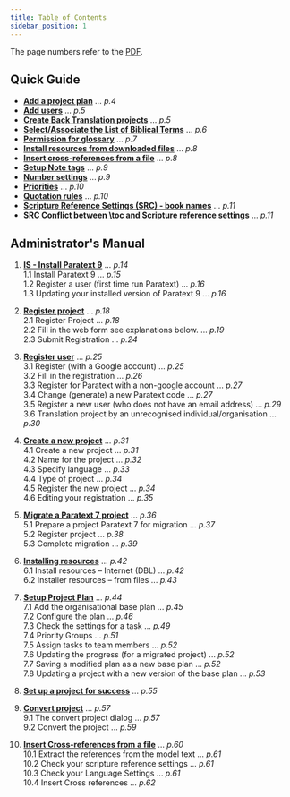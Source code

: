 ```yaml
---  
title: Table of Contents
sidebar_position: 1
---  
```


The page numbers refer to the [PDF](pathname:///img/Ptx-adminman-en-next.pdf).
  
## Quick Guide 

- [**Add a project plan**](./Quick-guide-admn-tasks#Add-a-project-plan.md) ... *p.4*  
- [**Add users**](Quick-guide-admn-tasks#add-users) ... *p.5*  
- [**Create Back Translation projects**](Quick-guide-admn-tasks#create-back-translation-projects)  ... *p.5*
- [**Select/Associate the List of Biblical Terms**](Quick-guide-admn-tasks#selectassociate-the-list-of-biblical-terms) ... *p.6*  
- [**Permission for glossary**](Quick-guide-admn-tasks#permission-for-glossary) ... *p.7*  
- [**Install resources from downloaded files**](Quick-guide-admn-tasks#install-resources-from-downloaded-files) ... *p.8*  
- [**Insert cross-references from a file**](Quick-guide-admn-tasks#insert-cross-references-from-a-file) ... *p.8*  
- [**Setup Note tags**](Quick-guide-admn-tasks#setup-note-tags) ... *p.9*  
- [**Number settings**](Quick-guide-admn-tasks#number-settings) ... *p.9*  
- [**Priorities**](Quick-guide-admn-tasks#priorities) ... *p.10*  
- [**Quotation rules**](Quick-guide-admn-tasks#quotation-rules) ... *p.10*  
- [**Scripture Reference Settings (SRC) - book names**](Quick-guide-admn-tasks#src---book-names) ... *p.11*  
- [**SRC Conflict between \\toc and Scripture reference settings**](Quick-guide-admn-tasks#src-conflict-between-toc-and-scripture-reference-settings) ... *p.11*  

## Administrator's Manual 

1. [**IS - Install Paratext 9**](1.IS.md)  ... *p.14*     
 1.1 Install Paratext 9  ... *p.15*  
 1.2 Register a user (first time run Paratext)  ... *p.16*      
 1.3 Updating your installed version of Paratext 9  ... *p.16*    
  
2. [**Register project**](2.REGP.md)  ... *p.18*   
 2.1 Register Project  ... *p.18*  
 2.2 Fill in the web form see explanations below.  ... *p.19*  
 2.3 Submit Registration  ... *p.24*  
  
3. [**Register user**](3.REGU.md)   ... *p.25*  
 3.1 Register (with a Google account)  ... *p.25*    
 3.2 Fill in the registration  ... *p.26*    
 3.3 Register for Paratext with a non-google account  ... *p.27*    
 3.4 Change (generate) a new Paratext code  ... *p.27*    
 3.5 Register a new user (who does not have an email address)  ... *p.29*    
 3.6 Translation project by an unrecognised individual/organisation  ... *p.30*    
   
4. [**Create a new project**](4.CP.md)  ... *p.31*  
  4.1 Create a new project  ... *p.31*    
  4.2 Name for the project  ... *p.32*    
  4.3 Specify language  ... *p.33*    
  4.4 Type of project  ... *p.34*    
  4.5 Register the new project  ... *p.34*    
  4.6 Editing your registration  ... *p.35*    
  
5. [**Migrate a Paratext 7 project**](5.MD.md)  ... *p.36*  
  5.1 Prepare a project Paratext 7 for migration  ... *p.37*    
  5.2 Register project  ... *p.38*    
  5.3 Complete migration  ... *p.39*    
  
6. [**Installing resources**](6.IR.md)  ... *p.42*  
 6.1 Install resources – Internet (DBL)  ... *p.42*    
 6.2 Installer resources – from files  ... *p.43*     
  
7. [**Setup Project Plan**](7.PP1.md)  ... *p.44*  
 7.1 Add the organisational base plan  ... *p.45*    
 7.2 Configure the plan  ... *p.46*    
 7.3 Check the settings for a task  ... *p.49*    
 7.4 Priority Groups  ... *p.51*  
 7.5 Assign tasks to team members  ... *p.52*    
 7.6 Updating the progress (for a migrated project)  ... *p.52*    
 7.7 Saving a modified plan as a new base plan  ... *p.52*    
 7.8 Updating a project with a new version of the base plan  ... *p.53*    
   
8. [**Set up a project for success**](8.SPS.md)  ... *p.55* 
  
9. [**Convert project**](9.CV.md)   ... *p.57*  
  9.1 The convert project dialog  ... *p.57*    
  9.2 Convert the project  ... *p.59*    
  
10. [**Insert Cross-references from a file**](10.CR.md)   ... *p.60*  
  10.1 Extract the references from the model text  ... *p.61*    
  10.2 Check your scripture reference settings  ... *p.61*    
  10.3 Check your Language Settings  ... *p.61*    
  10.4 Insert Cross references  ... *p.62*    
